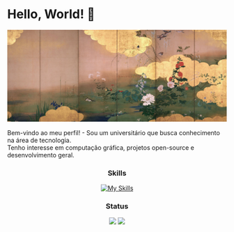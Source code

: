 # Hello, World! 👋

![Imagem](./assets/wallhaven-vmk698.jpg)

Bem-vindo ao meu perfil! - Sou um universitário que busca conhecimento na área de tecnologia.  
Tenho interesse em computação gráfica, projetos open-source e desenvolvimento geral.

<div align="center">

### Skills
[![My Skills](https://skillicons.dev/icons?i=linux,c,java,python,postgres,html,css,js)](https://skillicons.dev)
</div>

<div align="center">

### Status

<img height="150em" src="https://github-readme-stats.vercel.app/api?username=mmarcoantonio&theme=dark&show_icons=true&rank_icon=github&hide=issues,stars">

<img height="150em" src="https://github-readme-stats.vercel.app/api/top-langs/?username=mmarcoantonio&theme=dark">
</div>